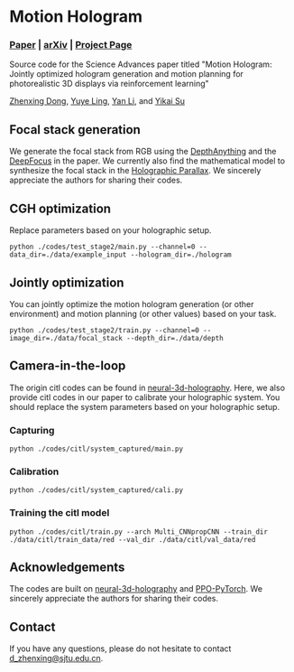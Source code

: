 # Motion Hologram
### [Paper](https://arxiv.org/pdf/2401.12537v2) | [arXiv](https://arxiv.org/abs/2401.12537v2) | [Project Page](https://zhenxing-dong.github.io/Motion-Hologram/)

Source code for the Science Advances paper titled "Motion Hologram: Jointly optimized hologram generation and motion planning for photorealistic 3D displays via reinforcement learning"

[Zhenxing Dong](https://zhenxing-dong.github.io/),
[Yuye Ling](http://www.yuyeling.com/),
[Yan Li](),
and [Yikai Su](https://otip.sjtu.edu.cn/en/member/YikaiSu) 

## Focal stack generation
We generate the focal stack from RGB using the [DepthAnything](https://github.com/DepthAnything/Depth-Anything-V2) and the [DeepFocus](https://github.com/facebookresearch/DeepFocus) in the paper. We currently also find the mathematical model to synthesize the focal stack in the [Holographic Parallax](https://github.com/dongyeon93/holographic-parallax). We sincerely appreciate the authors for sharing their codes.

## CGH optimization
Replace parameters based on your holographic setup.
```
python ./codes/test_stage2/main.py --channel=0 --data_dir=./data/example_input --hologram_dir=./hologram
```

## Jointly optimization
You can jointly optimize the motion hologram generation (or other environment) and motion planning (or other values) based on your task.
```
python ./codes/test_stage2/train.py --channel=0 --image_dir=./data/focal_stack --depth_dir=./data/depth
```
## Camera-in-the-loop
The origin citl codes can be found in [neural-3d-holography](https://github.com/computational-imaging/neural-3d-holography). Here, we also provide citl codes in our paper to calibrate your holographic system. You should replace the system parameters based on your holographic setup. 

### Capturing
```
python ./codes/citl/system_captured/main.py
```
### Calibration
```
python ./codes/citl/system_captured/cali.py
```
### Training the citl model
```
python ./codes/citl/train.py --arch Multi_CNNpropCNN --train_dir ./data/citl/train_data/red --val_dir ./data/citl/val_data/red
```

## Acknowledgements
The codes are built on [neural-3d-holography](https://github.com/computational-imaging/neural-3d-holography) and [PPO-PyTorch](https://github.com/nikhilbarhate99/PPO-PyTorch). We sincerely appreciate the authors for sharing their codes.
## Contact
If you have any questions, please do not hesitate to contact [d_zhenxing@sjtu.edu.cn](d_zhenxing@sjtu.edu.cn).
